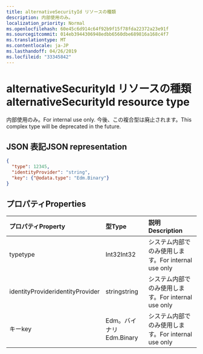 ```yaml
---
title: alternativeSecurityId リソースの種類
description: 内部使用のみ。
localization_priority: Normal
ms.openlocfilehash: 60e45c6d914c64f92b9f15f78fda22372a23e91f
ms.sourcegitcommit: 014eb3944306948edbb6560dbe689816a168c4f7
ms.translationtype: MT
ms.contentlocale: ja-JP
ms.lasthandoff: 04/26/2019
ms.locfileid: "33345842"
---
```

# <a name="alternativesecurityid-resource-type"></a><span data-ttu-id="47fd6-103">alternativeSecurityId リソースの種類</span><span class="sxs-lookup"><span data-stu-id="47fd6-103">alternativeSecurityId resource type</span></span>

<span data-ttu-id="47fd6-104">内部使用のみ。</span><span class="sxs-lookup"><span data-stu-id="47fd6-104">For internal use only.</span></span> <span data-ttu-id="47fd6-105">今後、この複合型は廃止されます。</span><span class="sxs-lookup"><span data-stu-id="47fd6-105">This complex type will be deprecated in the future.</span></span>

## <a name="json-representation"></a><span data-ttu-id="47fd6-106">JSON 表記</span><span class="sxs-lookup"><span data-stu-id="47fd6-106">JSON representation</span></span>

<!--{
  "blockType": "resource",
  "@odata.type": "microsoft.graph.alternativeSecurityId"
}-->

```json
{
  "type": 12345,
  "identityProvider": "string",
  "key": {"@odata.type": "Edm.Binary"}
}
```

## <a name="properties"></a><span data-ttu-id="47fd6-107">プロパティ</span><span class="sxs-lookup"><span data-stu-id="47fd6-107">Properties</span></span>
| <span data-ttu-id="47fd6-108">プロパティ</span><span class="sxs-lookup"><span data-stu-id="47fd6-108">Property</span></span>         | <span data-ttu-id="47fd6-109">型</span><span class="sxs-lookup"><span data-stu-id="47fd6-109">Type</span></span>       | <span data-ttu-id="47fd6-110">説明</span><span class="sxs-lookup"><span data-stu-id="47fd6-110">Description</span></span>
|:-----------------|:-----------|:---------------------
| <span data-ttu-id="47fd6-111">type</span><span class="sxs-lookup"><span data-stu-id="47fd6-111">type</span></span>             | <span data-ttu-id="47fd6-112">Int32</span><span class="sxs-lookup"><span data-stu-id="47fd6-112">Int32</span></span>      | <span data-ttu-id="47fd6-113">システム内部でのみ使用します。</span><span class="sxs-lookup"><span data-stu-id="47fd6-113">For internal use only</span></span>
| <span data-ttu-id="47fd6-114">identityProvider</span><span class="sxs-lookup"><span data-stu-id="47fd6-114">identityProvider</span></span> | <span data-ttu-id="47fd6-115">string</span><span class="sxs-lookup"><span data-stu-id="47fd6-115">string</span></span>     | <span data-ttu-id="47fd6-116">システム内部でのみ使用します。</span><span class="sxs-lookup"><span data-stu-id="47fd6-116">For internal use only</span></span>
| <span data-ttu-id="47fd6-117">キー</span><span class="sxs-lookup"><span data-stu-id="47fd6-117">key</span></span>              | <span data-ttu-id="47fd6-118">Edm。バイナリ</span><span class="sxs-lookup"><span data-stu-id="47fd6-118">Edm.Binary</span></span> | <span data-ttu-id="47fd6-119">システム内部でのみ使用します。</span><span class="sxs-lookup"><span data-stu-id="47fd6-119">For internal use only</span></span>
